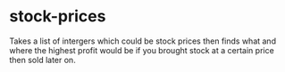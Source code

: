 # stock-prices
Takes a list of intergers which could be stock prices then finds what and where the highest profit would be if you brought stock at a certain price then sold later on. 
